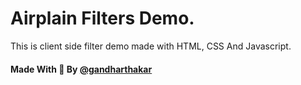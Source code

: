 # Airplain Filters Demo.

This is client side filter demo made with HTML, CSS And Javascript.

#### Made With :sparkling_heart: By <a href="https://github.com/gandharthakar">@gandharthakar</a>